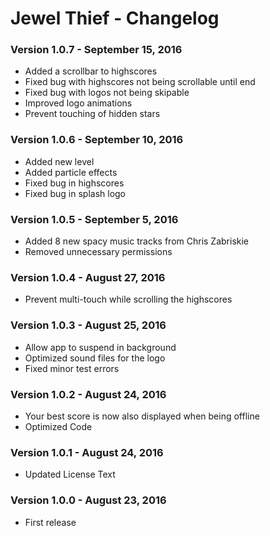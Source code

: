 Jewel Thief - Changelog
=========

### Version 1.0.7 - September 15, 2016

* Added a scrollbar to highscores
* Fixed bug with highscores not being scrollable until end
* Fixed bug with logos not being skipable
* Improved logo animations
* Prevent touching of hidden stars

### Version 1.0.6 - September 10, 2016

* Added new level
* Added particle effects
* Fixed bug in highscores
* Fixed bug in splash logo

### Version 1.0.5 - September 5, 2016

* Added 8 new spacy music tracks from Chris Zabriskie
* Removed unnecessary permissions

### Version 1.0.4 - August 27, 2016

* Prevent multi-touch while scrolling the highscores

### Version 1.0.3 - August 25, 2016

* Allow app to suspend in background
* Optimized sound files for the logo
* Fixed minor test errors

### Version 1.0.2 - August 24, 2016

* Your best score is now also displayed when being offline
* Optimized Code

### Version 1.0.1 - August 24, 2016

* Updated License Text

### Version 1.0.0 - August 23, 2016

* First release